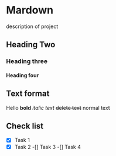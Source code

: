 # Mardown
description of project
## Heading Two
### Heading three
#### Heading four

## Text format

Hello **bold**
*italic text*
~~delete text~~
normal text

## Check list
-[x] Task 1
-[x] Task 2
-[] Task 3
-[] Task 4